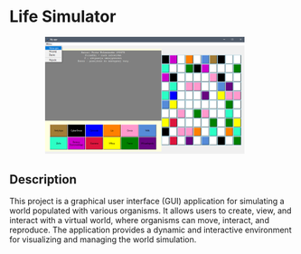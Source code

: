 # Life Simulator
<div align="center">
    <img src="./python_lifeSimulator.png" alt="Game Screenshot" style="width: 70%; margin-right: 5%;" />
</div>

## Description
This project is a graphical user interface (GUI) application for simulating a world populated with various organisms. 
It allows users to create, view, and interact with a virtual world, where organisms can move, interact, and reproduce. 
The application provides a dynamic and interactive environment for visualizing and managing the world simulation.
